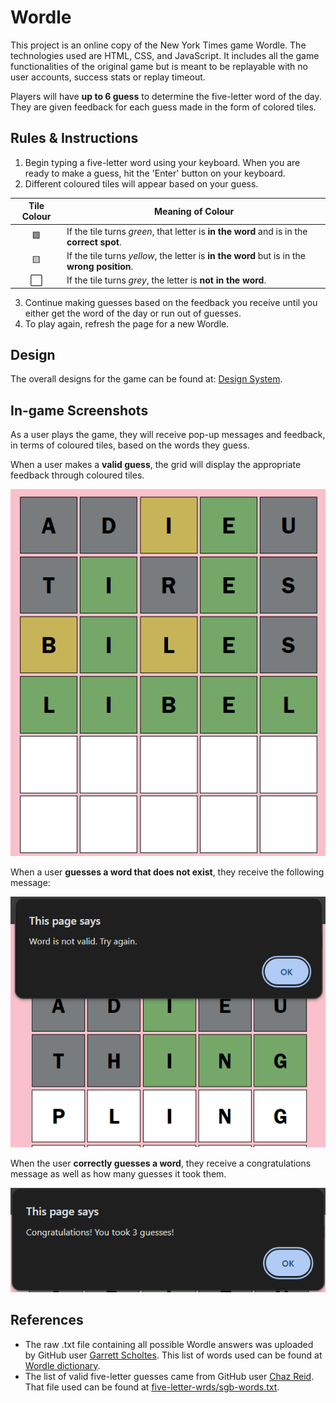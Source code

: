 # Wordle

This project is an online copy of the New York Times game Wordle. The technologies used are HTML, CSS, and JavaScript. It includes all the game functionalities of the original game but is meant to be replayable with no user accounts, success stats or replay timeout.

Players will have **up to 6 guess** to determine the five-letter word of the day. They are given feedback for each guess made in the form of colored tiles.

## Rules & Instructions

1. Begin typing a five-letter word using your keyboard. When you are ready to make a guess, hit the 'Enter' button on your keyboard.
2. Different coloured tiles will appear based on your guess.

| Tile Colour | Meaning of Colour
| :---: | ---
| 🟩 | If the tile turns *green*, that letter is **in the word** and is in the **correct spot**. 
| 🟨    | If the tile turns *yellow*, the letter is **in the word** but is in the **wrong position**. 
| ⬜ | If the tile turns *grey*, the letter is **not in the word**.
3. Continue making guesses based on the feedback you receive until you either get the word of the day or run out of guesses.
4. To play again, refresh the page for a new Wordle.

## Design

The overall designs for the game can be found at: [Design System](docs/design_system.md).

## In-game Screenshots
As a user plays the game, they will receive pop-up messages and feedback, in terms of coloured tiles, based on the words they guess.

When a user makes a **valid guess**, the grid will display the appropriate feedback through coloured tiles.

![alt text](imgs/feedback.png)

When a user **guesses a word that does not exist**, they receive the following message:

![invalid word message](imgs/invalid-word.png)

When the user **correctly guesses a word**, they receive a congratulations message as well as how many guesses it took them.

![correct word message](imgs/guessed-word-1.png)


## References
- The raw .txt file containing all possible Wordle answers was uploaded by GitHub user [Garrett Scholtes](https://gist.github.com/scholtes). This list of words used can be found at [Wordle dictionary](https://gist.github.com/scholtes/94f3c0303ba6a7768b47583aff36654d).
- The list of valid five-letter guesses came from GitHub user [Chaz Reid](https://github.com/charlesreid1). That file used can be found at [five-letter-wrds/sgb-words.txt](https://github.com/charlesreid1/five-letter-words/blob/master/sgb-words.txt).
